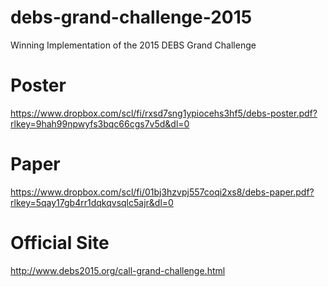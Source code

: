 # debs-grand-challenge-2015
Winning Implementation of the 2015 DEBS Grand Challenge

# Poster
https://www.dropbox.com/scl/fi/rxsd7sng1ypiocehs3hf5/debs-poster.pdf?rlkey=9hah99npwyfs3bqc66cgs7v5d&dl=0

# Paper
https://www.dropbox.com/scl/fi/01bj3hzvpj557coqi2xs8/debs-paper.pdf?rlkey=5qay17gb4rr1dqkqvsqlc5ajr&dl=0

# Official Site
http://www.debs2015.org/call-grand-challenge.html